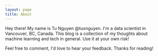 ```yaml
---
layout: page
title: About
---
```


<p class="message">
  Hey there! My name is Tu Nguyen @tuxnguyen. I'm a data scientist in Vancouver, BC, Canada. This blog is a collection of my thoughts about machine learning and tech in general. Use it at your own risk! 

Feel free to comment, I'd love to hear your feedback. Thanks for reading!
</p>

